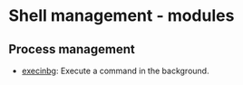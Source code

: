 
# Shell management - modules

## Process management

* [execinbg](process_management/execinbg): Execute a command in the background.

